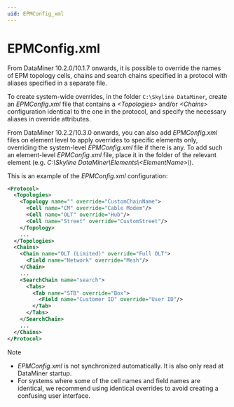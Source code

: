 ```yaml
---
uid: EPMConfig_xml
---
```


# EPMConfig.xml

From DataMiner 10.2.0/10.1.7 onwards, it is possible to override the names of EPM topology cells, chains and search chains specified in a protocol with aliases specified in a separate file.

To create system-wide overrides, in the folder `C:\Skyline DataMiner`, create an *EPMConfig.xml* file that contains a *\<Topologies>* and/or *\<Chains>* configuration identical to the one in the protocol, and specify the necessary aliases in override attributes.

From DataMiner 10.2.2/10.3.0 onwards, you can also add *EPMConfig.xml* files on element level to apply overrides to specific elements only, overriding the system-level *EPMConfig.xml* file if there is any. To add such an element-level *EPMConfig.xml* file, place it in the folder of the relevant element (e.g. *C:\\Skyline DataMiner\\Elements\\\<ElementName\>\\*).

This is an example of the *EPMConfig.xml* configuration:

```xml
<Protocol>
  <Topologies>
    <Topology name="" override="CustomChainName">
      <Cell name="CM" override="Cable Modem"/>
      <Cell name="OLT" override="Hub"/>
      <Cell name="Street" override="CustomStreet"/>
    </Topology>
    ...
  </Topologies>
  <Chains>
    <Chain name="OLT (Limited)" override="Full OLT">
      <Field name="Network" override="Mesh"/>
    </Chain>
    ...
    <SearchChain name="search">
      <Tabs>
        <Tab name="STB" override="Box">
          <Field name="Customer ID" override="User ID"/>
        </Tab>
      </Tabs>
    </SearchChain>
    ...
  </Chains>
</Protocol>
```

> [!NOTE]
>
> - *EPMConfig.xml* is not synchronized automatically. It is also only read at DataMiner startup.
> - For systems where some of the cell names and field names are identical, we recommend using identical overrides to avoid creating a confusing user interface.
